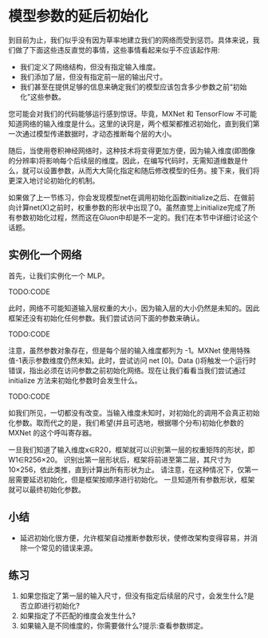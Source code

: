 

<!--
 * @version:
 * @Author:  StevenJokes https://github.com/StevenJokes
 * @Date: 2020-07-23 00:11:55
 * @LastEditors:  StevenJokes https://github.com/StevenJokes
 * @LastEditTime: 2020-07-23 00:19:31
 * @Description:translate by machine
 * @TODO::
 * @Reference:http://preview.d2l.ai/d2l-en/master/chapter_deep-learning-computation/deferred-init.html
 * https://zh.d2l.ai/chapter_deep-learning-computation/deferred-init.html
-->

# 模型参数的延后初始化

到目前为止，我们似乎没有因为草率地建立我们的网络而受到惩罚。具体来说，我们做了下面这些违反直觉的事情，这些事情看起来似乎不应该起作用:

* 我们定义了网络结构，但没有指定输入维度。
* 我们添加了层，但没有指定前一层的输出尺寸。
* 我们甚至在提供足够的信息来确定我们的模型应该包含多少参数之前“初始化”这些参数。

您可能会对我们的代码能够运行感到惊讶。毕竟，MXNet 和 TensorFlow 不可能知道网络的输入维度是什么。这里的诀窍是，两个框架都推迟初始化，直到我们第一次通过模型传递数据时，才动态推断每个层的大小。

随后，当使用卷积神经网络时，这种技术将变得更加方便，因为输入维度(即图像的分辨率)将影响每个后续层的维度。因此，在编写代码时，无需知道维数是什么，就可以设置参数，从而大大简化指定和随后修改模型的任务。接下来，我们将更深入地讨论初始化的机制。

如果做了上一节练习，你会发现模型net在调用初始化函数initialize之后、在做前向计算net(X)之前时，权重参数的形状中出现了0。虽然直觉上initialize完成了所有参数初始化过程，然而这在Gluon中却是不一定的。我们在本节中详细讨论这个话题。

## 实例化一个网络

首先，让我们实例化一个 MLP。

TODO:CODE

此时，网络不可能知道输入层权重的大小，因为输入层的大小仍然是未知的。因此框架还没有初始化任何参数。我们尝试访问下面的参数来确认。

TODO:CODE

注意，虽然参数对象存在，但是每个层的输入维度都列为 -1。MXNet 使用特殊值-1表示参数维度仍然未知。此时，尝试访问 net [0]。Data ()将触发一个运行时错误，指出必须在访问参数之前初始化网络。现在让我们看看当我们尝试通过 initialize 方法来初始化参数时会发生什么。

TODO:CODE

如我们所见，一切都没有改变。当输入维度未知时，对初始化的调用不会真正初始化参数。取而代之的是，我们希望(并且可选地，根据哪个分布)初始化参数的 MXNet 的这个呼叫寄存器。

一旦我们知道了输入维度x∈R20，框架就可以识别第一层的权重矩阵的形状，即W1∈R256×20。 识别出第一层形状后，框架将前进至第二层，其尺寸为10×256，依此类推，直到计算出所有形状为止。 请注意，在这种情况下，仅第一层需要延迟初始化，但是框架按顺序进行初始化。 一旦知道所有参数形状，框架就可以最终初始化参数。

## 小结

* 延迟初始化很方便，允许框架自动推断参数形状，使修改架构变得容易，并消除一个常见的错误来源。

## 练习

1. 如果您指定了第一层的输入尺寸，但没有指定后续层的尺寸，会发生什么?是否立即进行初始化?
1. 如果指定了不匹配的维度会发生什么?
1. 如果输入是不同维度的，你需要做什么?提示:查看参数绑定。
